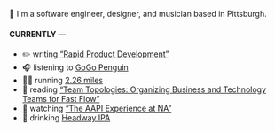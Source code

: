 👋 I'm a software engineer, designer, and musician based in Pittsburgh.

#### CURRENTLY —

* ✏️ writing [“Rapid Product Development”](https://amoscato.com/journal/rapid-product-development/)
* 🎧 listening to [GoGo Penguin](https://www.last.fm/music/GoGo+Penguin/_/Seven+Sons+of+Bj%C3%B6rn)
* 🏃‍♂️ running [2.26 miles](https://www.strava.com/activities/5731137476)
* 📘 reading [“Team Topologies: Organizing Business and Technology Teams for Fast Flow”](https://www.goodreads.com/book/show/44135420-team-topologies)
* 🍿 watching [“The AAPI Experience at NA”](https://youtu.be/uiccwNSOGjU)
* 🍺 drinking [Headway IPA](https://untappd.com/user/namoscato/checkin/1062673227)
